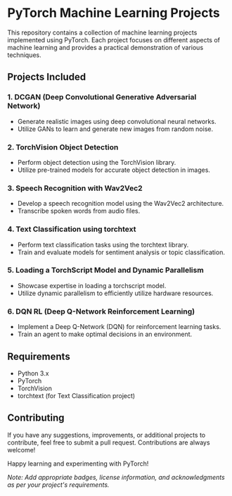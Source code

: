 # PyTorch Machine Learning Projects

This repository contains a collection of machine learning projects implemented using PyTorch. Each project focuses on different aspects of machine learning and provides a practical demonstration of various techniques.

## Projects Included

### 1. DCGAN (Deep Convolutional Generative Adversarial Network)
- Generate realistic images using deep convolutional neural networks.
- Utilize GANs to learn and generate new images from random noise.

### 2. TorchVision Object Detection
- Perform object detection using the TorchVision library.
- Utilize pre-trained models for accurate object detection in images.

### 3. Speech Recognition with Wav2Vec2
- Develop a speech recognition model using the Wav2Vec2 architecture.
- Transcribe spoken words from audio files.

### 4. Text Classification using torchtext
- Perform text classification tasks using the torchtext library.
- Train and evaluate models for sentiment analysis or topic classification.

### 5. Loading a TorchScript Model and Dynamic Parallelism
- Showcase expertise in loading a torchscript model.
- Utilize dynamic parallelism to efficiently utilize hardware resources.

### 6. DQN RL (Deep Q-Network Reinforcement Learning)
- Implement a Deep Q-Network (DQN) for reinforcement learning tasks.
- Train an agent to make optimal decisions in an environment.

## Requirements
- Python 3.x
- PyTorch
- TorchVision
- torchtext (for Text Classification project)



## Contributing
If you have any suggestions, improvements, or additional projects to contribute, feel free to submit a pull request. Contributions are always welcome!

Happy learning and experimenting with PyTorch!

*Note: Add appropriate badges, license information, and acknowledgments as per your project's requirements.*
